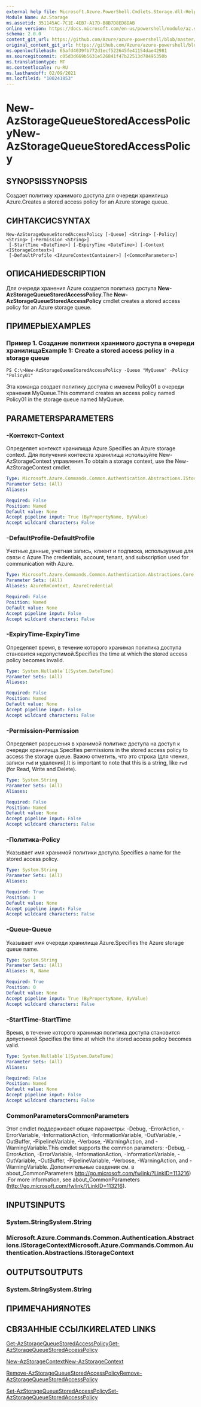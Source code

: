 ```yaml
---
external help file: Microsoft.Azure.PowerShell.Cmdlets.Storage.dll-Help.xml
Module Name: Az.Storage
ms.assetid: 351145AC-7C1E-4EB7-A17D-B8B7D8ED8DAB
online version: https://docs.microsoft.com/en-us/powershell/module/az.storage/new-azstoragequeuestoredaccesspolicy
schema: 2.0.0
content_git_url: https://github.com/Azure/azure-powershell/blob/master/src/Storage/Storage.Management/help/New-AzStorageQueueStoredAccessPolicy.md
original_content_git_url: https://github.com/Azure/azure-powershell/blob/master/src/Storage/Storage.Management/help/New-AzStorageQueueStoredAccessPolicy.md
ms.openlocfilehash: 65afd4039fb772d1ecf522645fe41154dae42981
ms.sourcegitcommit: c05d3d669b5631e526841f47b22513d78495350b
ms.translationtype: MT
ms.contentlocale: ru-RU
ms.lasthandoff: 02/09/2021
ms.locfileid: "100241853"
---
```

# <span data-ttu-id="31d1d-101">New-AzStorageQueueStoredAccessPolicy</span><span class="sxs-lookup"><span data-stu-id="31d1d-101">New-AzStorageQueueStoredAccessPolicy</span></span>

## <span data-ttu-id="31d1d-102">SYNOPSIS</span><span class="sxs-lookup"><span data-stu-id="31d1d-102">SYNOPSIS</span></span>
<span data-ttu-id="31d1d-103">Создает политику хранимого доступа для очереди хранилища Azure.</span><span class="sxs-lookup"><span data-stu-id="31d1d-103">Creates a stored access policy for an Azure storage queue.</span></span>

## <span data-ttu-id="31d1d-104">СИНТАКСИС</span><span class="sxs-lookup"><span data-stu-id="31d1d-104">SYNTAX</span></span>

```
New-AzStorageQueueStoredAccessPolicy [-Queue] <String> [-Policy] <String> [-Permission <String>]
 [-StartTime <DateTime>] [-ExpiryTime <DateTime>] [-Context <IStorageContext>]
 [-DefaultProfile <IAzureContextContainer>] [<CommonParameters>]
```

## <span data-ttu-id="31d1d-105">ОПИСАНИЕ</span><span class="sxs-lookup"><span data-stu-id="31d1d-105">DESCRIPTION</span></span>
<span data-ttu-id="31d1d-106">Для очереди хранения Azure создается политика доступа **New-AzStorageQueueStoredAccessPolicy.**</span><span class="sxs-lookup"><span data-stu-id="31d1d-106">The **New-AzStorageQueueStoredAccessPolicy** cmdlet creates a stored access policy for an Azure storage queue.</span></span>

## <span data-ttu-id="31d1d-107">ПРИМЕРЫ</span><span class="sxs-lookup"><span data-stu-id="31d1d-107">EXAMPLES</span></span>

### <span data-ttu-id="31d1d-108">Пример 1. Создание политики хранимого доступа в очереди хранилища</span><span class="sxs-lookup"><span data-stu-id="31d1d-108">Example 1: Create a stored access policy in a storage queue</span></span>
```
PS C:\>New-AzStorageQueueStoredAccessPolicy -Queue "MyQueue" -Policy "Policy01"
```

<span data-ttu-id="31d1d-109">Эта команда создает политику доступа с именем Policy01 в очереди хранения MyQueue.</span><span class="sxs-lookup"><span data-stu-id="31d1d-109">This command creates an access policy named Policy01 in the storage queue named MyQueue.</span></span>

## <span data-ttu-id="31d1d-110">PARAMETERS</span><span class="sxs-lookup"><span data-stu-id="31d1d-110">PARAMETERS</span></span>

### <span data-ttu-id="31d1d-111">-Контекст</span><span class="sxs-lookup"><span data-stu-id="31d1d-111">-Context</span></span>
<span data-ttu-id="31d1d-112">Определяет контекст хранилища Azure.</span><span class="sxs-lookup"><span data-stu-id="31d1d-112">Specifies an Azure storage context.</span></span>
<span data-ttu-id="31d1d-113">Для получения контекста хранилища используйте New-AzStorageContext управления.</span><span class="sxs-lookup"><span data-stu-id="31d1d-113">To obtain a storage context, use the New-AzStorageContext cmdlet.</span></span>

```yaml
Type: Microsoft.Azure.Commands.Common.Authentication.Abstractions.IStorageContext
Parameter Sets: (All)
Aliases:

Required: False
Position: Named
Default value: None
Accept pipeline input: True (ByPropertyName, ByValue)
Accept wildcard characters: False
```

### <span data-ttu-id="31d1d-114">-DefaultProfile</span><span class="sxs-lookup"><span data-stu-id="31d1d-114">-DefaultProfile</span></span>
<span data-ttu-id="31d1d-115">Учетные данные, учетная запись, клиент и подписка, используемые для связи с Azure.</span><span class="sxs-lookup"><span data-stu-id="31d1d-115">The credentials, account, tenant, and subscription used for communication with Azure.</span></span>

```yaml
Type: Microsoft.Azure.Commands.Common.Authentication.Abstractions.Core.IAzureContextContainer
Parameter Sets: (All)
Aliases: AzureRmContext, AzureCredential

Required: False
Position: Named
Default value: None
Accept pipeline input: False
Accept wildcard characters: False
```

### <span data-ttu-id="31d1d-116">-ExpiryTime</span><span class="sxs-lookup"><span data-stu-id="31d1d-116">-ExpiryTime</span></span>
<span data-ttu-id="31d1d-117">Определяет время, в течение которого хранимая политика доступа становится недопустимой.</span><span class="sxs-lookup"><span data-stu-id="31d1d-117">Specifies the time at which the stored access policy becomes invalid.</span></span>

```yaml
Type: System.Nullable`1[System.DateTime]
Parameter Sets: (All)
Aliases:

Required: False
Position: Named
Default value: None
Accept pipeline input: False
Accept wildcard characters: False
```

### <span data-ttu-id="31d1d-118">-Permission</span><span class="sxs-lookup"><span data-stu-id="31d1d-118">-Permission</span></span>
<span data-ttu-id="31d1d-119">Определяет разрешения в хранимой политике доступа на доступ к очереди хранилища.</span><span class="sxs-lookup"><span data-stu-id="31d1d-119">Specifies permissions in the stored access policy to access the storage queue.</span></span>
<span data-ttu-id="31d1d-120">Важно отметить, что это строка (для чтения, записи `rwd` и удаления).</span><span class="sxs-lookup"><span data-stu-id="31d1d-120">It is important to note that this is a string, like `rwd` (for Read, Write and Delete).</span></span>

```yaml
Type: System.String
Parameter Sets: (All)
Aliases:

Required: False
Position: Named
Default value: None
Accept pipeline input: False
Accept wildcard characters: False
```

### <span data-ttu-id="31d1d-121">-Политика</span><span class="sxs-lookup"><span data-stu-id="31d1d-121">-Policy</span></span>
<span data-ttu-id="31d1d-122">Указывает имя хранимой политики доступа.</span><span class="sxs-lookup"><span data-stu-id="31d1d-122">Specifies a name for the stored access policy.</span></span>

```yaml
Type: System.String
Parameter Sets: (All)
Aliases:

Required: True
Position: 1
Default value: None
Accept pipeline input: False
Accept wildcard characters: False
```

### <span data-ttu-id="31d1d-123">-Queue</span><span class="sxs-lookup"><span data-stu-id="31d1d-123">-Queue</span></span>
<span data-ttu-id="31d1d-124">Указывает имя очереди хранилища Azure.</span><span class="sxs-lookup"><span data-stu-id="31d1d-124">Specifies the Azure storage queue name.</span></span>

```yaml
Type: System.String
Parameter Sets: (All)
Aliases: N, Name

Required: True
Position: 0
Default value: None
Accept pipeline input: True (ByPropertyName, ByValue)
Accept wildcard characters: False
```

### <span data-ttu-id="31d1d-125">-StartTime</span><span class="sxs-lookup"><span data-stu-id="31d1d-125">-StartTime</span></span>
<span data-ttu-id="31d1d-126">Время, в течение которого хранимая политика доступа становится допустимой.</span><span class="sxs-lookup"><span data-stu-id="31d1d-126">Specifies the time at which the stored access policy becomes valid.</span></span>

```yaml
Type: System.Nullable`1[System.DateTime]
Parameter Sets: (All)
Aliases:

Required: False
Position: Named
Default value: None
Accept pipeline input: False
Accept wildcard characters: False
```

### <span data-ttu-id="31d1d-127">CommonParameters</span><span class="sxs-lookup"><span data-stu-id="31d1d-127">CommonParameters</span></span>
<span data-ttu-id="31d1d-128">Этот cmdlet поддерживает общие параметры: -Debug, -ErrorAction, -ErrorVariable, -InformationAction, -InformationVariable, -OutVariable, -OutBuffer, -PipelineVariable, -Verbose, -WarningAction, and -WarningVariable.</span><span class="sxs-lookup"><span data-stu-id="31d1d-128">This cmdlet supports the common parameters: -Debug, -ErrorAction, -ErrorVariable, -InformationAction, -InformationVariable, -OutVariable, -OutBuffer, -PipelineVariable, -Verbose, -WarningAction, and -WarningVariable.</span></span> <span data-ttu-id="31d1d-129">Дополнительные сведения см. в about_CommonParameters http://go.microsoft.com/fwlink/?LinkID=113216) .</span><span class="sxs-lookup"><span data-stu-id="31d1d-129">For more information, see about_CommonParameters (http://go.microsoft.com/fwlink/?LinkID=113216).</span></span>

## <span data-ttu-id="31d1d-130">INPUTS</span><span class="sxs-lookup"><span data-stu-id="31d1d-130">INPUTS</span></span>

### <span data-ttu-id="31d1d-131">System.String</span><span class="sxs-lookup"><span data-stu-id="31d1d-131">System.String</span></span>

### <span data-ttu-id="31d1d-132">Microsoft.Azure.Commands.Common.Authentication.Abstractions.IStorageContext</span><span class="sxs-lookup"><span data-stu-id="31d1d-132">Microsoft.Azure.Commands.Common.Authentication.Abstractions.IStorageContext</span></span>

## <span data-ttu-id="31d1d-133">OUTPUTS</span><span class="sxs-lookup"><span data-stu-id="31d1d-133">OUTPUTS</span></span>

### <span data-ttu-id="31d1d-134">System.String</span><span class="sxs-lookup"><span data-stu-id="31d1d-134">System.String</span></span>

## <span data-ttu-id="31d1d-135">ПРИМЕЧАНИЯ</span><span class="sxs-lookup"><span data-stu-id="31d1d-135">NOTES</span></span>

## <span data-ttu-id="31d1d-136">СВЯЗАННЫЕ ССЫЛКИ</span><span class="sxs-lookup"><span data-stu-id="31d1d-136">RELATED LINKS</span></span>

[<span data-ttu-id="31d1d-137">Get-AzStorageQueueStoredAccessPolicy</span><span class="sxs-lookup"><span data-stu-id="31d1d-137">Get-AzStorageQueueStoredAccessPolicy</span></span>](./Get-AzStorageQueueStoredAccessPolicy.md)

[<span data-ttu-id="31d1d-138">New-AzStorageContext</span><span class="sxs-lookup"><span data-stu-id="31d1d-138">New-AzStorageContext</span></span>](./New-AzStorageContext.md)

[<span data-ttu-id="31d1d-139">Remove-AzStorageQueueStoredAccessPolicy</span><span class="sxs-lookup"><span data-stu-id="31d1d-139">Remove-AzStorageQueueStoredAccessPolicy</span></span>](./Remove-AzStorageQueueStoredAccessPolicy.md)

[<span data-ttu-id="31d1d-140">Set-AzStorageQueueStoredAccessPolicy</span><span class="sxs-lookup"><span data-stu-id="31d1d-140">Set-AzStorageQueueStoredAccessPolicy</span></span>](./Set-AzStorageQueueStoredAccessPolicy.md)


